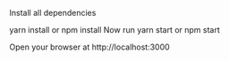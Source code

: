 Install all dependencies

yarn install or npm install
Now run yarn start or npm start

Open your browser at http://localhost:3000
